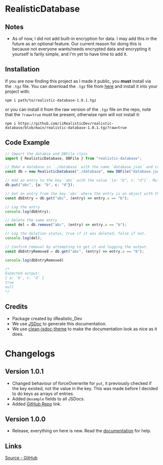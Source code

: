 # RealisticDatabase

## Notes

- As of now, I did not add built-in encryption for data. I may add this in the future as an optional feature. Our current reason for doing this is because not everyone wants/needs encrypted data and encrypting it yourself is farily simple, and I'm yet to have time to add it.

## Installation
If you are now finding this project as I made it public, you **must** install via the `.tgz` file. You can download the `.tgz` file from [here](https://github.com/iiRealisticDev/realistic-database/blob/main/realistic-database-1.0.1.tgz) and install it into your project with:
```shell
npm i path/to/realistic-database-1.0.1.tgz
```
or you can install it from the raw version of the `.tgz` file on the repo, note that the `?raw=true` must be present, otherwise npm will not install it:
```shell
npm i https://github.com/iiRealisticDev/realistic-database/blob/main/realistic-database-1.0.1.tgz?raw=true
```

## Code Example 
```typescript
// Import the databse and DBFile class
import { RealisticDatabase, DBFile } from "realistic-database";

// Make a database in `./database` with the name `database.json` and content `{}`
const db = new RealisticDatabase("./database", new DBFile("database.json","{}"));

// Add an entry to the key `abc` with the value `{a: "b", c: "d"}`. Multiple entries can exist under one key.
db.put("abc", {a: "b", c: "d"});

// Get an entry from the key `abc` where the entry is an object with the property `a` set to `"b"`.
const dbEntry = db.get("abc", (entry) => entry.a == "b");

// Log the entry
console.log(dbEntry);

// Delete the same entry
const del = db.remove("abc", (entry) => entry.a == "b");

// Log the deletion status, true if it was deleted, false if not.
console.log(del);

// Confirm removal by attempting to get it and logging the output.
const dbEntryRemoved = db.get("abc", (entry) => entry.a == "b");

console.log(dbEntryRemoved)

/*
Expected output:
{ a: 'b', c: 'd' }
true
null
*/
```

## Credits

- Package created by iiRealistic_Dev
- We use [JSDoc](https://jsdoc.app/) to generate this documentation.
- We use [clean-jsdoc-theme](https://github.com/ankitskvmdam/clean-jsdoc-theme) to make the documentation look as nice as it does.

# Changelogs

## Version 1.0.1
- Changed behaviour of forceOverwrite for `put`, it previously checked if the key existed, not the value in the key. This was made before I decided to do keys as arrays of entries.
- Added `@example` fields to all JSDocs.
- Added [GitHub Repo](https://github.com/iiRealisticDev/realistic-database) link.

## Version 1.0.0

- Release, everything on here is new. Read the [documentation](https://iirealisticdev.github.io/realistic-database/index.html) for help.


## Links
[Source - GitHub](https://github.com/iiRealisticDev/realistic-database)